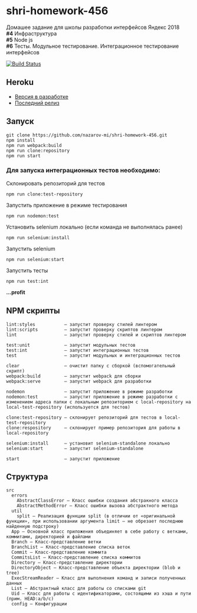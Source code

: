# shri-homework-456
Домашее задание для школы разработки интерфейсов Яндекс 2018   
**#4** Инфраструктура   
**#5** Node js   
**#6** Тесты. Модульное тестирование. Интеграционное тестирование интерфейсов

[![Build Status](https://travis-ci.org/nazarov-mi/shri-homework-456.svg?branch=master)](https://travis-ci.org/nazarov-mi/shri-homework-456)

## Heroku

* [Версия в разработке](https://shri-homework-456-dev.herokuapp.com/)
* [Последний релиз](https://shri-homework-456.herokuapp.com/)


## Запуск

```
git clone https://github.com/nazarov-mi/shri-homework-456.git
npm install
npm run webpack:build
npm run clone:repository
npm run start
```

### Для запуска интеграционных тестов необходимо:

Склонировать репозиторий для тестов
```
npm run clone:test-repository
```
Запустить приложение в режиме тестирования
```
npm run nodemon:test
```
Установить selenium локально (если команда не выполнялась ранее)
```
npm run selenium:install
```
Запустить selenium
```
npm run selenium:start
```
Запустить тесты
```
npm run test:int
```
**...profit**

## NPM скрипты

```
lint:styles           — запустит проверку стилей линтером
lint:scripts          — запустит проверку скриптов линтером
lint                  — запустит проверку стилей и скриптов линтером

test:unit             — запустит модульных тестов
test:int              — запустит интеграционных тестов
test                  — запустит модульных и интеграционных тестов

clear                 — очистит папку с сборкой (вспомогательный скрипт)
webpack:build         — запустит webpack для сборки
webpack:serve         — запустит webpack для разработки

nodemon               — запустит приложение в режиме разработки
nodemon:test          — запустит приложение в режиме разработки с изменением адреса папки с локальным репозиторием с local-repository на local-test-repository (используется для тестов)

clone:test-repository — склонирует репозиторий для тестов в local-test-repository
clone:respository     — склонирует пример репозитория для работы в local-repository

selenium:install      — установит selenium-standalone локально
selenium:start        — запустит selenium-standalone

start                 — запустит приложение
```

## Структура

```
src
  errors
    AbstractClassError — Класс ошибки создания абстракного класса
    AbstractMethodError — Класс ошибки вызова абстрактного метода
  util
    split — Реализация функции split (в отличии от «оригинальной функции», при использовании аргумента limit — не обрезает последнюю найденную подстроку)
  App — Основной класс приложения объединяет в себе работу с ветками, коммитами, директорией и файлами
  Branch — Класс-представление ветки
  BranchList — Класс-представление списка веток
  Commit — Класс-представление коммита
  CommitsList — Класс-представление списка коммитов
  Directory — Класс-представление директории
  DirectoryObject — Класс-представление объекта директории (blob и tree)
  ExecStreamReader — Класс для выполнения команд и записи полученных данных
  List — Абстрактный класс для работы со списками git
  Uid — Класс для работы с идентификаторами, состоящими из хэша и пути (прим. HEAD:a/b/c)
  config — Конфигурации
```
